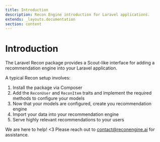 ```yaml
---
title: Introduction
description: Recon Engine introduction for Laravel applications.
extends: _layouts.documentation
section: content
---
```


# Introduction

The Laravel Recon package provides a Scout-like interface for adding a recommendation engine into your Laravel application.

A typical Recon setup involves:

1. Install the package via Composer
1. Add the `ReconUser` and `ReconItem` traits and implement the required methods to configure your models 
1. Now that your models are configured, create you recommendation engine
1. Import your data into your recommendation engine
1. Serve highly relevant recommendations to your users 

We are here to help! <3 Please reach out to [contact@reconengine.ai](mailto:contact@reconengine.ai) for assistance.

